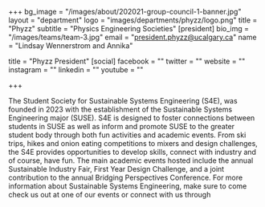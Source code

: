 +++
bg_image = "/images/about/202021-group-council-1-banner.jpg" 
layout = "department"
logo = "images/departments/phyzz/logo.png"
title = "Phyzz"
subtitle = "Physics Engineering Societies"
[president]
bio_img = "/images/teams/team-3.jpg"
email = "president.phyzz@ucalgary.ca"
name = "Lindsay Wennerstrom and Annika"

title = "Phyzz President"
[social]
facebook = ""
twitter = ""
website = ""
instagram = ""
linkedin = ""
youtube = ""

+++

The Student Society for Sustainable Systems Engineering (S4E), was founded in 2023 with the establishment of the Sustainable Systems Engineering major (SUSE). S4E is designed to foster connections between students in SUSE as well as inform and promote SUSE to the greater student body through both fun activities and academic events. From ski trips, hikes and onion eating competitions to mixers and design challenges, the S4E provides opportunities to develop skills, connect with industry and of course, have fun. The main academic events hosted include the annual Sustainable Industry Fair, First Year Design Challenge, and a joint contribution to the annual Bridging Perspectives Conference. For more information about Sustainable Systems Engineering, make sure to come check us out at one of our events or connect with us through 








